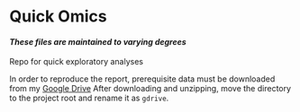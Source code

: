 <!---
Copyright 2020 Emir Turkes, UK DRI at UCL

Licensed under the Apache License, Version 2.0 (the "License");
you may not use this file except in compliance with the License.
You may obtain a copy of the License at

    http://www.apache.org/licenses/LICENSE-2.0

Unless required by applicable law or agreed to in writing, software
distributed under the License is distributed on an "AS IS" BASIS,
WITHOUT WARRANTIES OR CONDITIONS OF ANY KIND, either express or implied.
See the License for the specific language governing permissions and
limitations under the License.
-->

# Quick Omics
#### *These files are maintained to varying degrees*

Repo for quick exploratory analyses

In order to reproduce the report, prerequisite data must be downloaded from my [Google Drive](https://drive.google.com/drive/folders/1aTXAW5h82eDq4ajO1RzA4cU25L9Pq_Az?usp=sharing)
After downloading and unzipping, move the directory to the project root and rename it as `gdrive`.
